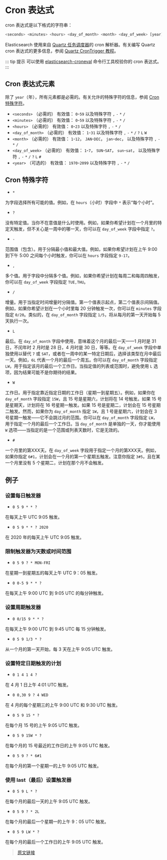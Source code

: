 # Cron 表达式

cron 表达式是以下格式的字符串：

```bash
<seconds> <minutes> <hours> <day_of_month> <month> <day_of_week> [year]
```

Elasticsearch 使用来自 [Quartz 任务调度器](https://quartz-scheduler.org/)的 cron 解析器。有关编写 Quartz cron 表达式的更多信息，参阅 [Quartz CronTrigger 教程](http://www.quartz-scheduler.org/documentation/quartz-2.3.0/tutorials/crontrigger.html)。

::: tip 提示
可以使用 [elasticsearch-croneval](/command_line_tools/elasticsearch-croneval) 命令行工具校验你的 cron 表达式。
:::

## Cron 表达式元素

除了 `year`（年），所有元素都是必需的。有关允许的特殊字符的信息，参阅 [Cron 特殊字符](/rest_apis/api_convention/cron_expressions#Cron-特殊字符)。

- `<seconds>`
（必需的） 有效值： `0`-`59` 以及特殊字符 `,` `-` `*` `/`
- `<minutes>`
（必需的） 有效值： `0`-`59` 以及特殊字符 `,` `-` `*` `/`
- `<hours>`
（必需的） 有效值： `0`-`23` 以及特殊字符 `,` `-` `*` `/`
- `<day_of_month>`
（必需的） 有效值： `1`-`31` 以及特殊字符 `,` `-` `*` `/` `?` `L` `W`
- `<month>`
（必需的） 有效值： `1`-`12`， `JAN`-`DEC`， `jan`-`dec`， 以及特殊字符 `,` `-` `*` `/`
- `<day_of_week>`
（必需的） 有效值： `1`-`7`， `SUN`-`SAT`， `sun`-`sat`， 以及特殊字符 `,` `-` `*` `/` `?` `L` `#`
- `<year>`
（可选的） 有效值： `1970`-`2099` 以及特殊字符 `,` `-` `*` `/`

## Cron 特殊字符

- `*`

为字段选择所有可能的值。例如，在 `hours`（小时）字段中 `*` 表示“每个小时”。

- `?`

没有特定值。当你不在意值是什么时使用。例如，如果你希望计划在一个月里的特定天触发，但不关心是一周中的哪一天，你可以在 `day_of_week` 字段中指定 `?`。

- `-`

范围值（包含）。用于分隔最小值和最大值。例如，如果你希望计划在上午 9:00 到下午 5:00 之间每个小时触发，你可以在 `hours` 字段指定 `9-17`。

- `,`

多个值。用于字段中分隔多个值。例如，如果你希望计划在每周二和每周四触发，你可以在 `day_of_week` 字段指定 `TUE,THU`。

- `/`

增量。用于当指定时间增量时分隔值。第一个值表示起点，第二个值表示间隔值。例如，如果你希望计划在一个小时里每 20 分钟触发一次，你可以在 `minutes` 字段指定 `0/20`。类似的，在 `day_of_month` 字段指定 `1/5`，将从每月的第一天开始每 5 天执行一次。

- `L`

最后。在 `day_of_month` 字段中使用，意味着这个月的最后一天——1 月时是 31 日，不闰年时 2 月时是 28 日，4 月时是 30 日，等等。在 `day_of_week` 字段中单独使用以替代 `7` 或 `SAT`，或者在一周中的某一特定日期后，选择该类型在月中最后一天。例如，`6L` 代表一个月的最后一个周五。你可以在 `day_of_month` 字段指定 `LW`，用于指定该月的最后一个工作日。当指定值的列表或范围时，避免使用 `L` 选项，因为结果可能不是你期待的结果。

- `W`

工作日。用于指定靠近指定日期的工作日（星期一到星期五）。例如，如果你在 `day_of_month` 字段指定 `15W`，且 15 号是星期六，计划将在 14 号触发。如果 15 号是星期天，计划将在 16 号星期一触发。如果 15 号是星期二，计划会在 15 号星期二触发。然而，如果你为 `day_of_month` 指定 `1W`，且 1 号是星期六，计划会在 3 号星期一触发——它不会跳过月的范围。你可以在 `day_of_month` 字段指定 `LW`，用于指定一个月的最后一个工作日。当 `day_of_month` 是单独的一天，你才能使用 `W` 选项——当指定的是一个范围或列表天数时，它是无效的。

- `#`

一个月里的第XXX天。在 `day_of_week` 字段用于指定一个月的第XXX天。例如，如果你指定 `6#1`，计划会在一个月的第一个星期五触发。注意你指定 `3#5`，且在某一个月里没有 5 个星期二，计划在那个月不会触发。

## 例子

### 设置每日触发器

- `0 5 9 * * ?`

在每天上午 UTC 9:05 触发。

- `0 5 9 * * ? 2020`

在 2020 年的每天上午 UTC 9:05 触发。

### 限制触发器为天数或时间范围

- `0 5 9 ? * MON-FRI`

在星期一到星期五的每天上午 UTC 9：05 触发。

- `0 0-5 9 * * ?`

在每天上午 9:00 UTC 到 9:05 UTC 的每分钟触发。

### 设置周期触发器

- `0 0/15 9 * * ?`

在每天上午 9:00 UTC 到 9:45 UTC 每 15 分钟触发。

- `0 5 9 1/3 * ?`

从一个月的第一天开始，每 3 天在上午 9:05 UTC 触发。

### 设置特定日期触发的计划

- `0 1 4 1 4 ?`

在 4 月 1 日上午 4:01 UTC 触发。

- `0 0,30 9 ? 4 WED`

在 4 月的每个星期三的上午 9:00 UTC 和 9:30 UTC 触发。

- `0 5 9 15 * ?`

在每个月 15 号的上午 9:05 UTC 触发。

- `0 5 9 15W * ?`

在每个月的 15 号最近的工作日的上午 9:05 UTC 触发。

- `0 5 9 ? * 6#1`

在每个月的第一个星期一的上午 9:05 UTC 触发。

### 使用 last（最后）设置触发器

- `0 5 9 L * ?`

在每个月的最后一天的上午 9:05 UTC 触发。

- `0 5 9 ? * 2L`

在每个月的最后一个星期一的上午 9：05 UTC 触发。

- `0 5 9 LW * ?`

在每个月的最后一个工作日的上午 9:05 UTC 触发。

> [原文链接](https://www.elastic.co/guide/en/elasticsearch/reference/current/cron-expressions.html)
